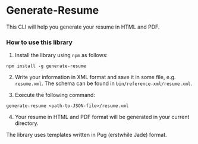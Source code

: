 # Generate-Resume

This CLI will help you generate your resume in HTML and PDF.

### How to use this library

1. Install the library using `npm` as follows:
  ```
  npm install -g generate-resume
  ```
2. Write your information in XML format and save it in some file, e.g. `resume.xml`. The schema can be found in `bin/reference-xml/resume.xml`.

3. Execute the following command: 
  ```
  generate-resume <path-to-JSON-file>/resume.xml
  ```
4. Your resume in HTML and PDF format will be generated in your current directory.

The library uses templates written in Pug (erstwhile Jade) format.
